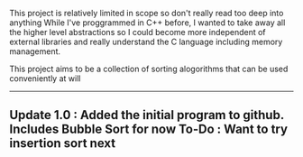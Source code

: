 This project is relatively limited in scope so don't really read too deep into anything
While I've proggrammed in C++ before, I wanted to take away all the higher level abstractions so I could 
become more independent of external libraries and really understand the C language including 
memory management.

This project aims to be a collection of sorting alogorithms that can be used conveniently at will

-----------------------------------------------
Update 1.0 : Added the initial program to github. Includes Bubble Sort for now 
  To-Do : Want to try insertion sort next
------------------------------------------------
